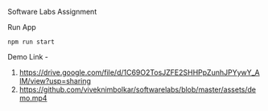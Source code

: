 Software Labs Assignment

Run App

```
npm run start
```

Demo Link -
1. https://drive.google.com/file/d/1C69O2TosJZFE2SHHPpZunhJPYywY_AlM/view?usp=sharing
2. https://github.com/viveknimbolkar/softwarelabs/blob/master/assets/demo.mp4
